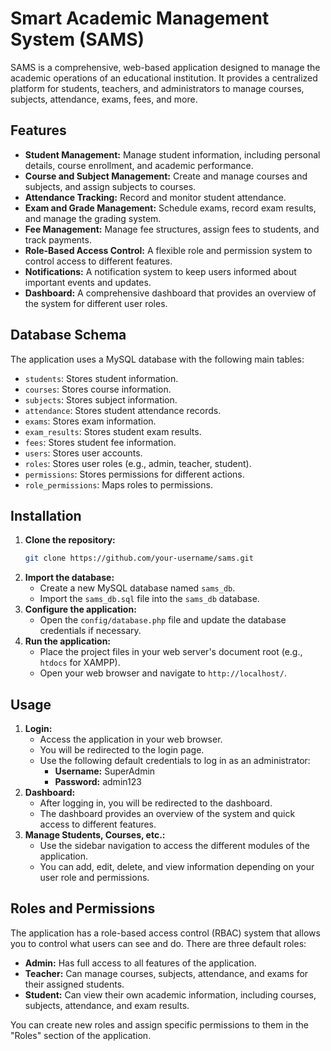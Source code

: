 # Smart Academic Management System (SAMS)

SAMS is a comprehensive, web-based application designed to manage the academic operations of an educational institution. It provides a centralized platform for students, teachers, and administrators to manage courses, subjects, attendance, exams, fees, and more.

## Features

*   **Student Management:** Manage student information, including personal details, course enrollment, and academic performance.
*   **Course and Subject Management:** Create and manage courses and subjects, and assign subjects to courses.
*   **Attendance Tracking:** Record and monitor student attendance.
*   **Exam and Grade Management:** Schedule exams, record exam results, and manage the grading system.
*   **Fee Management:** Manage fee structures, assign fees to students, and track payments.
*   **Role-Based Access Control:** A flexible role and permission system to control access to different features.
*   **Notifications:** A notification system to keep users informed about important events and updates.
*   **Dashboard:** A comprehensive dashboard that provides an overview of the system for different user roles.

## Database Schema

The application uses a MySQL database with the following main tables:

*   `students`: Stores student information.
*   `courses`: Stores course information.
*   `subjects`: Stores subject information.
*   `attendance`: Stores student attendance records.
*   `exams`: Stores exam information.
*   `exam_results`: Stores student exam results.
*   `fees`: Stores student fee information.
*   `users`: Stores user accounts.
*   `roles`: Stores user roles (e.g., admin, teacher, student).
*   `permissions`: Stores permissions for different actions.
*   `role_permissions`: Maps roles to permissions.

## Installation

1.  **Clone the repository:**
    ```bash
    git clone https://github.com/your-username/sams.git
    ```
2.  **Import the database:**
    *   Create a new MySQL database named `sams_db`.
    *   Import the `sams_db.sql` file into the `sams_db` database.
3.  **Configure the application:**
    *   Open the `config/database.php` file and update the database credentials if necessary.
4.  **Run the application:**
    *   Place the project files in your web server's document root (e.g., `htdocs` for XAMPP).
    *   Open your web browser and navigate to `http://localhost/`.

## Usage

1.  **Login:**
    *   Access the application in your web browser.
    *   You will be redirected to the login page.
    *   Use the following default credentials to log in as an administrator:
        *   **Username:** SuperAdmin
        *   **Password:** admin123
2.  **Dashboard:**
    *   After logging in, you will be redirected to the dashboard.
    *   The dashboard provides an overview of the system and quick access to different features.
3.  **Manage Students, Courses, etc.:**
    *   Use the sidebar navigation to access the different modules of the application.
    *   You can add, edit, delete, and view information depending on your user role and permissions.

## Roles and Permissions

The application has a role-based access control (RBAC) system that allows you to control what users can see and do. There are three default roles:

*   **Admin:** Has full access to all features of the application.
*   **Teacher:** Can manage courses, subjects, attendance, and exams for their assigned students.
*   **Student:** Can view their own academic information, including courses, subjects, attendance, and exam results.

You can create new roles and assign specific permissions to them in the "Roles" section of the application.
